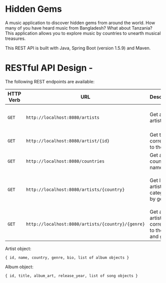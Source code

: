 # Hidden Gems

A music application to discover hidden gems from around the world. How many of you have heard music from Bangladesh? What about Tanzania? This application allows you to explore music by countries to unearth musical treasures.

This REST API is built with Java, Spring Boot (version 1.5.9) and Maven. 

# RESTful API Design -

The following REST endpoints are available:

| HTTP Verb        | URL           | Description  | Response |
| ------------- |-------------|:-----| ----|
| `GET` | `http://localhost:8080/artists` | Get a list of all artists | `[ { artist object }, { artist object } ... ]` |
| `GET` | `http://localhost:8080/artist/{id}` | Get the artist corresponding to the artist ID | `{ artist object }` |
| `GET` | `http://localhost:8080/countries` | Get a list of country names | `[ country names in strings ]` |
| `GET` | `http://localhost:8080/artists/{country}` | Get lists of artists categorized by genre | `{ genre_name: [ { artists object }, ... ], genre_name2: ... }` |
| `GET` | `http://localhost:8080/artists/{country}/{genre}` | Get a list of artists corresponding to the country and genre | `[ { artist object },  { artist object } ...]` |

 
Artist object:

`{ id, name, country, genre, bio, list of album objects }`

Album object:

`{ id, title, album_art, release_year, list of song objects }`

